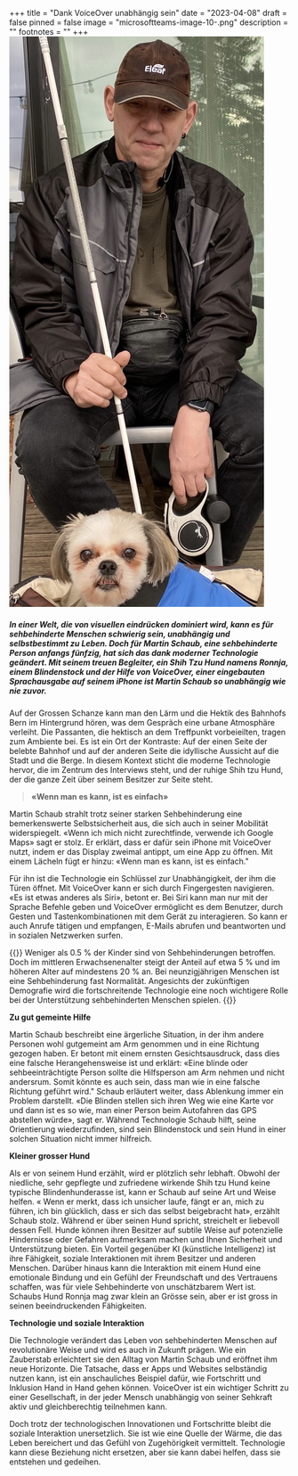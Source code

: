 +++
title = "Dank VoiceOver unabhängig sein"
date = "2023-04-08"
draft = false
pinned = false
image = "microsoftteams-image-10-.png"
description = ""
footnotes = ""
+++
![Martin Schaub mit seinen Hilfsmitteln](microsoftteams-image-10-.png)

##### In einer Welt, die von visuellen eindrücken dominiert wird, kann es für sehbehinderte Menschen schwierig sein, unabhängig und selbstbestimmt zu Leben. Doch für Martin Schaub, eine sehbehinderte Person anfangs fünfzig, hat sich das dank moderner Technologie geändert. Mit seinem treuen Begleiter, ein Shih Tzu Hund namens Ronnja, einem Blindenstock und der Hilfe von VoiceOver, einer eingebauten Sprachausgabe auf seinem iPhone ist Martin Schaub so unabhängig wie nie zuvor.



Auf der Grossen Schanze kann man den Lärm und die Hektik des Bahnhofs Bern im Hintergrund hören, was dem Gespräch eine urbane Atmosphäre verleiht. Die Passanten, die hektisch an dem Treffpunkt vorbeieilten, tragen zum Ambiente bei. Es ist ein Ort der Kontraste: Auf der einen Seite der belebte Bahnhof und auf der anderen Seite die idyllische Aussicht auf die Stadt und die Berge. In diesem Kontext sticht die moderne Technologie hervor, die im Zentrum des Interviews steht, und der ruhige Shih tzu Hund, der die ganze Zeit über seinem Besitzer zur Seite steht.

> **«Wenn man es kann, ist es einfach»**

Martin Schaub strahlt trotz seiner starken Sehbehinderung eine bemerkenswerte Selbstsicherheit aus, die sich auch in seiner Mobilität widerspiegelt. «Wenn ich mich nicht zurechtfinde, verwende ich Google Maps» sagt er stolz. Er erklärt, dass er dafür sein iPhone mit VoiceOver nutzt, indem er das Display zweimal antippt, um eine App zu öffnen. Mit einem Lächeln fügt er hinzu: «Wenn man es kann, ist es einfach."

Für ihn ist die Technologie ein Schlüssel zur Unabhängigkeit, der ihm die Türen öffnet. Mit VoiceOver kann er sich durch Fingergesten navigieren. «Es ist etwas anderes als Siri», betont er. Bei Siri kann man nur mit der Sprache Befehle geben und VoiceOver ermöglicht es dem Benutzer, durch Gesten und Tastenkombinationen mit dem Gerät zu interagieren. So kann er auch Anrufe tätigen und empfangen, E-Mails abrufen und beantworten und in sozialen Netzwerken surfen.

{{<box>}}
Weniger als 0.5 % der Kinder sind von Sehbehinderungen betroffen. Doch im mittleren Erwachsenenalter steigt der Anteil auf etwa 5 % und im höheren Alter auf mindestens 20 % an. Bei neunzigjährigen Menschen ist eine Sehbehinderung fast Normalität. Angesichts der zukünftigen Demografie wird die fortschreitende Technologie eine noch wichtigere Rolle bei der Unterstützung sehbehinderten Menschen spielen.
{{</box>}}

**Zu gut gemeinte Hilfe**

Martin Schaub beschreibt eine ärgerliche Situation, in der ihm andere Personen wohl gutgemeint am Arm genommen und in eine Richtung gezogen haben. Er betont mit einem ernsten Gesichtsausdruck, dass dies eine falsche Herangehensweise ist und erklärt: «Eine blinde oder sehbeeinträchtigte Person sollte die Hilfsperson am Arm nehmen und nicht andersrum. Somit könnte es auch sein, dass man wie in eine falsche Richtung geführt wird." Schaub erläutert weiter, dass Ablenkung immer ein Problem darstellt. «Die Blinden stellen sich ihren Weg wie eine Karte vor und dann ist es so wie, man einer Person beim Autofahren das GPS abstellen würde», sagt er. Während Technologie Schaub hilft, seine Orientierung wiederzufinden, sind sein Blindenstock und sein Hund in einer solchen Situation nicht immer hilfreich.

**Kleiner grosser Hund**

Als er von seinem Hund erzählt, wird er plötzlich sehr lebhaft. Obwohl der niedliche, sehr gepflegte und zufriedene wirkende Shih tzu Hund keine typische Blindenhunderasse ist, kann er Schaub auf seine Art und Weise helfen. « Wenn er merkt, dass ich unsicher laufe, fängt er an, mich zu führen, ich bin glücklich, dass er sich das selbst beigebracht hat», erzählt Schaub stolz. Während er über seinen Hund spricht, streichelt er liebevoll dessen Fell. Hunde können ihren Besitzer auf subtile Weise auf potenzielle Hindernisse oder Gefahren aufmerksam machen und Ihnen Sicherheit und Unterstützung bieten. Ein Vorteil gegenüber KI (künstliche Intelligenz) ist ihre Fähigkeit, soziale Interaktionen mit ihrem Besitzer und anderen Menschen. Darüber hinaus kann die Interaktion mit einem Hund eine emotionale Bindung und ein Gefühl der Freundschaft und des Vertrauens schaffen, was für viele Sehbehinderte von unschätzbarem Wert ist. Schaubs Hund Ronnja mag zwar klein an Grösse sein, aber er ist gross in seinen beeindruckenden Fähigkeiten.

**Technologie und soziale Interaktion**

Die Technologie verändert das Leben von sehbehinderten Menschen auf revolutionäre Weise und wird es auch in Zukunft prägen. Wie ein Zauberstab erleichtert sie den Alltag von Martin Schaub und eröffnet ihm neue Horizonte. Die Tatsache, dass er Apps und Websites selbständig nutzen kann, ist ein anschauliches Beispiel dafür, wie Fortschritt und Inklusion Hand in Hand gehen können. VoiceOver ist ein wichtiger Schritt zu einer Gesellschaft, in der jeder Mensch unabhängig von seiner Sehkraft aktiv und gleichberechtig teilnehmen kann.

Doch trotz der technologischen Innovationen und Fortschritte bleibt die soziale Interaktion unersetzlich. Sie ist wie eine Quelle der Wärme, die das Leben bereichert und das Gefühl von Zugehörigkeit vermittelt. Technologie kann diese Beziehung nicht ersetzen, aber sie kann dabei helfen, dass sie entstehen und gedeihen.